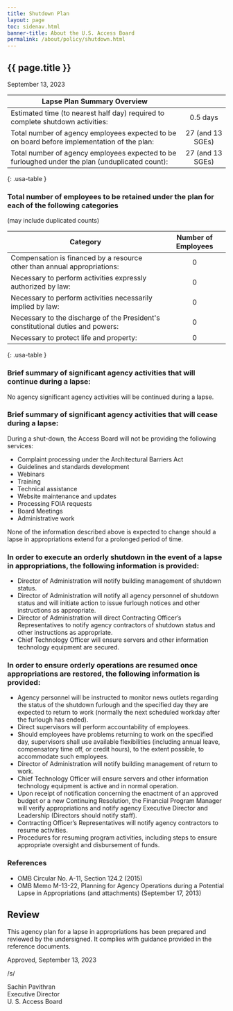 ```yaml
---
title: Shutdown Plan
layout: page
toc: sidenav.html
banner-title: About the U.S. Access Board
permalink: /about/policy/shutdown.html
---
```


## {{ page.title }}

September 13, 2023

| Lapse Plan Summary Overview |  |
| --- | :---: |
| Estimated time (to nearest half day) required to complete shutdown activities: | 0.5 days |
| Total number of agency employees expected to be on board before implementation of the plan: | 27 (and 13 SGEs) |
| Total number of agency employees expected to be furloughed under the plan (unduplicated count): | 27 (and 13 SGEs) |
{: .usa-table }

### Total number of employees to be retained under the plan for each of the following categories

(may include duplicated counts)

| Category | Number of Employees |
| --- | :---: |
| Compensation is financed by a resource other than annual appropriations: | 0 |
| Necessary to perform activities expressly authorized by law: | 0 |
| Necessary to perform activities necessarily implied by law: | 0 |
| Necessary to the discharge of the President's constitutional duties and powers: | 0 |
| Necessary to protect life and property: | 0 |
{: .usa-table }

### Brief summary of significant agency activities that will continue during a lapse:

No agency significant agency activities will be continued during a lapse.

### Brief summary of significant agency activities that will cease during a lapse:

During a shut-down, the Access Board will not be providing the following services:
- Complaint processing under the Architectural Barriers Act
- Guidelines and standards development
- Webinars
- Training
- Technical assistance
- Website maintenance and updates
- Processing FOIA requests
- Board Meetings
- Administrative work

None of the information described above is expected to change should a lapse in appropriations extend for a prolonged period of time.

### In order to execute an orderly shutdown in the event of a lapse in appropriations, the following information is provided:

- Director of Administration will notify building management of shutdown status.
- Director of Administration will notify all agency personnel of shutdown status and will initiate action to issue furlough notices and other instructions as appropriate.
- Director of Administration will direct Contracting Officer’s Representatives to notify agency contractors of shutdown status and other instructions as appropriate.
- Chief Technology Officer will ensure servers and other information technology equipment are secured.

### In order to ensure orderly operations are resumed once appropriations are restored, the following information is provided:

- Agency personnel will be instructed to monitor news outlets regarding the status of the shutdown furlough and the specified day they are expected to return to work (normally the next scheduled workday after the furlough has ended).
- Direct supervisors will perform accountability of employees.
- Should employees have problems returning to work on the specified day, supervisors shall use available flexibilities (including annual leave, compensatory time off, or credit hours), to the extent possible, to accommodate such employees.
- Director of Administration will notify building management of return to work.
- Chief Technology Officer will ensure servers and other information technology equipment is active and in normal operation.
- Upon receipt of notification concerning the enactment of an approved budget or a new Continuing Resolution, the Financial Program Manager will verify appropriations and notify agency Executive Director and Leadership (Directors should notify staff).
- Contracting Officer’s Representatives will notify agency contractors to resume activities.
- Procedures for resuming program activities, including steps to ensure appropriate oversight and disbursement of funds.

### References

- OMB Circular No. A-11, Section 124.2 (2015)
- OMB Memo M-13-22, Planning for Agency Operations during a Potential Lapse in Appropriations (and attachments) (September 17, 2013)

## Review

This agency plan for a lapse in appropriations has been prepared and reviewed by the undersigned.  It complies with guidance provided in the reference documents.

Approved, September 13, 2023

/s/

Sachin Pavithran  
Executive Director  
U. S. Access Board
